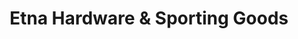 ---
title: "Etna Hardware & Sporting Goods"
url: /etna/etna-hardware-and-sporting-goods/
shop: hardware
---